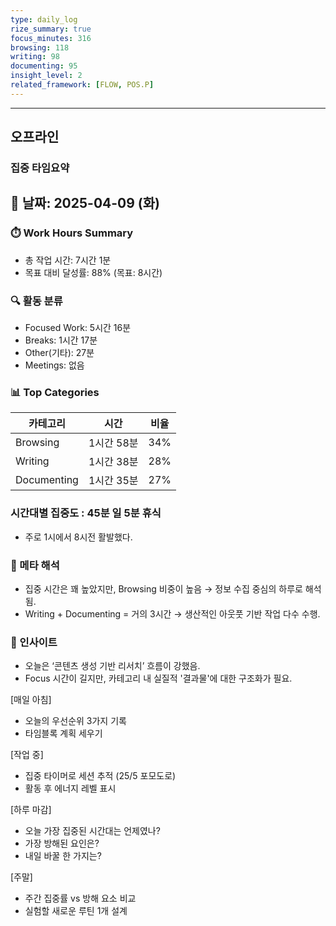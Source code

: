 ```yaml
---
type: daily_log
rize_summary: true
focus_minutes: 316
browsing: 118
writing: 98
documenting: 95
insight_level: 2
related_framework: [FLOW, POS.P]
---
```



---
## 오프라인


### 집중 타임요약
## 📅 날짜: 2025-04-09 (화)

### ⏱️ Work Hours Summary
- 총 작업 시간: 7시간 1분
- 목표 대비 달성률: 88% (목표: 8시간)

### 🔍 활동 분류
- Focused Work: 5시간 16분
- Breaks: 1시간 17분
- Other(기타): 27분
- Meetings: 없음

### 📊 Top Categories
| 카테고리        | 시간      | 비율  |
| ----------- | ------- | --- |
| Browsing    | 1시간 58분 | 34% |
| Writing     | 1시간 38분 | 28% |
| Documenting | 1시간 35분 | 27% |

### 시간대별 집중도 : 45분 일 5분 휴식
- 주로 1시에서 8시전 활발했다.
### 🔁 메타 해석
- 집중 시간은 꽤 높았지만, Browsing 비중이 높음 → 정보 수집 중심의 하루로 해석됨.
- Writing + Documenting = 거의 3시간 → 생산적인 아웃풋 기반 작업 다수 수행.

### 🧠 인사이트
- 오늘은 ‘콘텐츠 생성 기반 리서치’ 흐름이 강했음.
- Focus 시간이 길지만, 카테고리 내 실질적 '결과물'에 대한 구조화가 필요.


[매일 아침]
- 오늘의 우선순위 3가지 기록
- 타임블록 계획 세우기

[작업 중]
- 집중 타이머로 세션 추적 (25/5 포모도로)
- 활동 후 에너지 레벨 표시

[하루 마감]
- 오늘 가장 집중된 시간대는 언제였나?
- 가장 방해된 요인은?
- 내일 바꿀 한 가지는?

[주말]
- 주간 집중률 vs 방해 요소 비교
- 실험할 새로운 루틴 1개 설계